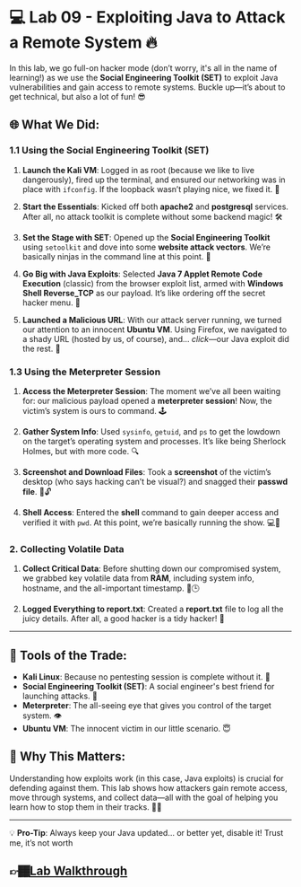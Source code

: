 # 💻 Lab 09 - Exploiting Java to Attack a Remote System 🔥

In this lab, we go full-on hacker mode (don’t worry, it's all in the name of learning!) as we use the **Social Engineering Toolkit (SET)** to exploit Java vulnerabilities and gain access to remote systems. Buckle up—it’s about to get technical, but also a lot of fun! 😎

## 🌐 What We Did:

### 1.1 Using the Social Engineering Toolkit (SET)

1. **Launch the Kali VM**: 
   Logged in as root (because we like to live dangerously), fired up the terminal, and ensured our networking was in place with `ifconfig`. If the loopback wasn’t playing nice, we fixed it. 🔄
   
2. **Start the Essentials**: 
   Kicked off both **apache2** and **postgresql** services. After all, no attack toolkit is complete without some backend magic! 🛠️

3. **Set the Stage with SET**: 
   Opened up the **Social Engineering Toolkit** using `setoolkit` and dove into some **website attack vectors**. We’re basically ninjas in the command line at this point. 🥷

4. **Go Big with Java Exploits**: 
   Selected **Java 7 Applet Remote Code Execution** (classic) from the browser exploit list, armed with **Windows Shell Reverse_TCP** as our payload. It’s like ordering off the secret hacker menu. 🍔

5. **Launched a Malicious URL**: 
   With our attack server running, we turned our attention to an innocent **Ubuntu VM**. Using Firefox, we navigated to a shady URL (hosted by us, of course), and… *click*—our Java exploit did the rest. 🎯

### 1.3 Using the Meterpreter Session

1. **Access the Meterpreter Session**: 
   The moment we’ve all been waiting for: our malicious payload opened a **meterpreter session**! Now, the victim’s system is ours to command. 🕹️

2. **Gather System Info**: 
   Used `sysinfo`, `getuid`, and `ps` to get the lowdown on the target’s operating system and processes. It’s like being Sherlock Holmes, but with more code. 🔍

3. **Screenshot and Download Files**: 
   Took a **screenshot** of the victim’s desktop (who says hacking can’t be visual?) and snagged their **passwd file**. 🎥🔓

4. **Shell Access**: 
   Entered the **shell** command to gain deeper access and verified it with `pwd`. At this point, we’re basically running the show. 💻👑

### 2. Collecting Volatile Data

1. **Collect Critical Data**: 
   Before shutting down our compromised system, we grabbed key volatile data from **RAM**, including system info, hostname, and the all-important timestamp. 📅🕒

2. **Logged Everything to report.txt**: 
   Created a **report.txt** file to log all the juicy details. After all, a good hacker is a tidy hacker! 📝

---

## 🔧 Tools of the Trade:

- **Kali Linux**: Because no pentesting session is complete without it. 🐉
- **Social Engineering Toolkit (SET)**: A social engineer's best friend for launching attacks. 🎣
- **Meterpreter**: The all-seeing eye that gives you control of the target system. 👁️
- **Ubuntu VM**: The innocent victim in our little scenario. 😇

## 🔑 Why This Matters:

Understanding how exploits work (in this case, Java exploits) is crucial for defending against them. This lab shows how attackers gain remote access, move through systems, and collect data—all with the goal of helping you learn how to stop them in their tracks. 🚫👾

---

💡 **Pro-Tip**: Always keep your Java updated… or better yet, disable it! Trust me, it’s not worth
## 👉🏾[Lab Walkthrough]()

